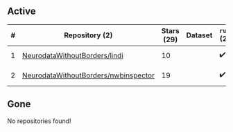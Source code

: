 ## Active
| # | Repository (2) | Stars (29) | Dataset | `run` (2) | `containers-run` | Last Modified |
| --- | --- | --- | --- | --- | --- | --- |
| 1 | [NeurodataWithoutBorders/lindi](https://github.com/NeurodataWithoutBorders/lindi) | 10 |  | :heavy_check_mark: |  | 2024-12-03 20:10:31+00:00 |
| 2 | [NeurodataWithoutBorders/nwbinspector](https://github.com/NeurodataWithoutBorders/nwbinspector) | 19 |  | :heavy_check_mark: |  | 2025-03-17 19:31:59+00:00 |

## Gone
No repositories found!
